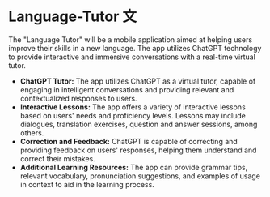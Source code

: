 # Language-Tutor 文

The "Language Tutor" will be a mobile application aimed at helping users improve their skills in a new language. The app utilizes ChatGPT technology to provide interactive and immersive conversations with a real-time virtual tutor.
- __ChatGPT Tutor:__ The app utilizes ChatGPT as a virtual tutor, capable of engaging in intelligent conversations and providing relevant and contextualized responses to users.
- __Interactive Lessons:__ The app offers a variety of interactive lessons based on users' needs and proficiency levels. Lessons may include dialogues, translation exercises, question and answer sessions, among others.
- __Correction and Feedback:__ ChatGPT is capable of correcting and providing feedback on users' responses, helping them understand and correct their mistakes.
- __Additional Learning Resources:__ The app can provide grammar tips, relevant vocabulary, pronunciation suggestions, and examples of usage in context to aid in the learning process.
